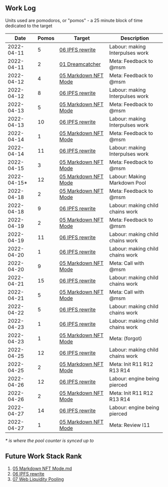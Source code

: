 ## Work Log

Units used are pomodoros, or "pomos" - a 25 minute block of time dedicated to the target

| Date         | Pomos | Target                                     | Description                      |
| ------------ | ----- | ------------------------------------------ | -------------------------------- |
| 2022-04-11   | 5     | [06 IPFS rewrite](../../Ideas/I06.md)      | Labour: making Interpulses work  |
| 2022-04-11   | 2     | [01 Dreamcatcher](../../Requests/R01.md)   | Meta: Feedback to @msm           |
| 2022-04-12   | 4     | [05 Markdown NFT Mode](../../Ideas/I05.md) | Meta: Feedback to @msm           |
| 2022-04-12   | 8     | [06 IPFS rewrite](../../Ideas/I06.md)      | Labour: making Interpulses work  |
| 2022-04-13   | 5     | [05 Markdown NFT Mode](../../Ideas/I05.md) | Meta: Feedback to @msm           |
| 2022-04-13   | 10    | [06 IPFS rewrite](../../Ideas/I06.md)      | Labour: making Interpulses work  |
| 2022-04-14   | 1     | [05 Markdown NFT Mode](../../Ideas/I05.md) | Meta: Feedback to @msm           |
| 2022-04-14   | 11    | [06 IPFS rewrite](../../Ideas/I06.md)      | Labour: making Interpulses work  |
| 2022-04-15   | 3     | [05 Markdown NFT Mode](../../Ideas/I05.md) | Meta: Feedback to @msm           |
| 2022-04-15\* | 12    | [05 Markdown NFT Mode](../../Ideas/I05.md) | Labour: Making Markdown Pool     |
| 2022-04-18   | 2     | [05 Markdown NFT Mode](../../Ideas/I05.md) | Meta: Feedback to @msm           |
| 2022-04-18   | 9     | [06 IPFS rewrite](../../Ideas/I06.md)      | Labour: making child chains work |
| 2022-04-19   | 2     | [05 Markdown NFT Mode](../../Ideas/I05.md) | Meta: Feedback to @msm           |
| 2022-04-19   | 11    | [06 IPFS rewrite](../../Ideas/I06.md)      | Labour: making child chains work |
| 2022-04-20   | 1     | [06 IPFS rewrite](../../Ideas/I06.md)      | Labour: making child chains work |
| 2022-04-20   | 9     | [05 Markdown NFT Mode](../../Ideas/I05.md) | Meta: Call with @msm             |
| 2022-04-21   | 15    | [06 IPFS rewrite](../../Ideas/I06.md)      | Labour: making child chains work |
| 2022-04-21   | 5     | [05 Markdown NFT Mode](../../Ideas/I05.md) | Meta: Call with @msm             |
| 2022-04-22   | 5     | [06 IPFS rewrite](../../Ideas/I06.md)      | Labour: making child chains work |
| 2022-04-23   | 1     | [06 IPFS rewrite](../../Ideas/I06.md)      | Labour: making child chains work |
| 2022-04-23   | 1     | [05 Markdown NFT Mode](../../Ideas/I05.md) | Meta: (forgot)                   |
| 2022-04-25   | 12    | [06 IPFS rewrite](../../Ideas/I06.md)      | Labour: making child chains work |
| 2022-04-25   | 2     | [05 Markdown NFT Mode](../../Ideas/I05.md) | Meta: Init R11 R12 R13 R14       |
| 2022-04-26   | 12    | [06 IPFS rewrite](../../Ideas/I06.md)      | Labour: engine being pierced     |
| 2022-04-26   | 2     | [05 Markdown NFT Mode](../../Ideas/I05.md) | Meta: Init R11 R12 R13 R14       |
| 2022-04-27   | 14    | [06 IPFS rewrite](../../Ideas/I06.md)      | Labour: engine being pierced     |
| 2022-04-27   | 1     | [05 Markdown NFT Mode](../../Ideas/I05.md) | Meta: Review I11                 |

_\* is where the pool counter is synced up to_

## Future Work Stack Rank

1. [05 Markdown NFT Mode.md](../../Ideas/I05.md)
1. [06 IPFS rewrite](../../Ideas/I06.md)
1. [07 Web Liquidity Pooling](../../Ideas/I07.md)
